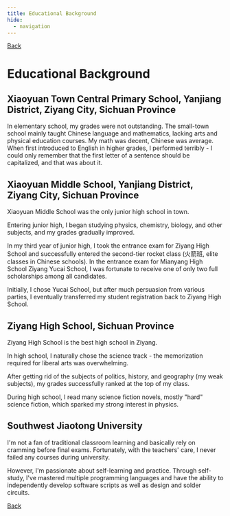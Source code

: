 ```yaml
---
title: Educational Background
hide:
  - navigation
---
```


[Back](../personal_information.md)

# Educational Background

## Xiaoyuan Town Central Primary School, Yanjiang District, Ziyang City, Sichuan Province

In elementary school, my grades were not outstanding. The small-town school mainly taught Chinese language and mathematics, lacking arts and physical education courses. My math was decent, Chinese was average. When first introduced to English in higher grades, I performed terribly - I could only remember that the first letter of a sentence should be capitalized, and that was about it.

## Xiaoyuan Middle School, Yanjiang District, Ziyang City, Sichuan Province

Xiaoyuan Middle School was the only junior high school in town.

Entering junior high, I began studying physics, chemistry, biology, and other subjects, and my grades gradually improved.

In my third year of junior high, I took the entrance exam for Ziyang High School and successfully entered the second-tier rocket class (火箭班, elite classes in Chinese schools). In the entrance exam for Mianyang High School Ziyang Yucai School, I was fortunate to receive one of only two full scholarships among all candidates.

Initially, I chose Yucai School, but after much persuasion from various parties, I eventually transferred my student registration back to Ziyang High School.

## Ziyang High School, Sichuan Province

Ziyang High School is the best high school in Ziyang.

In high school, I naturally chose the science track - the memorization required for liberal arts was overwhelming.

After getting rid of the subjects of politics, history, and geography (my weak subjects), my grades successfully ranked at the top of my class.

During high school, I read many science fiction novels, mostly "hard" science fiction, which sparked my strong interest in physics.

## Southwest Jiaotong University

I'm not a fan of traditional classroom learning and basically rely on cramming before final exams. Fortunately, with the teachers' care, I never failed any courses during university.

However, I'm passionate about self-learning and practice. Through self-study, I've mastered multiple programming languages and have the ability to independently develop software scripts as well as design and solder circuits.

[Back](../personal_information.md)
